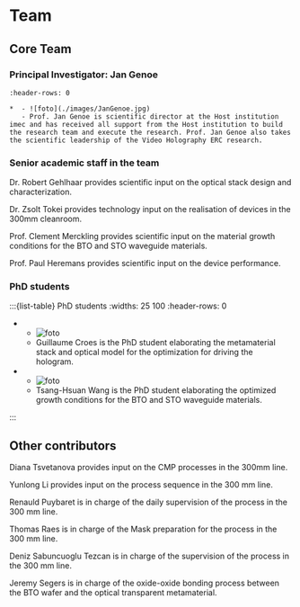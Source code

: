 # Team

## Core Team

### Principal Investigator: Jan Genoe

```{list-table} PI
:header-rows: 0

*  - ![foto](./images/JanGenoe.jpg)
   - Prof. Jan Genoe is scientific director at the Host institution imec and has received all support from the Host institution to build the research team and execute the research. Prof. Jan Genoe also takes the scientific leadership of the Video Holography ERC research.
```

### Senior academic staff in the team

Dr. Robert Gehlhaar provides scientific input on the optical stack design and characterization.

Dr. Zsolt Tokei provides technology input on the realisation of devices in the 300mm cleanroom.

Prof. Clement Merckling provides scientific input on the material growth conditions for the BTO and STO waveguide materials.

Prof. Paul Heremans provides scientific input on the device performance.


### PhD students

:::{list-table} PhD students
:widths: 25 100
:header-rows: 0

*  - ![foto](./images/logo.png)
   - Guillaume Croes is the PhD student elaborating the metamaterial stack and optical model for the optimization for driving the hologram.


*  - ![foto](./images/Tsang-HsuanWang.jpg)
   - Tsang-Hsuan Wang is the PhD student elaborating the optimized growth conditions for the BTO and STO waveguide materials.
   
:::

## Other contributors

Diana Tsvetanova provides input on the CMP processes in the 300mm line.

Yunlong Li provides input on the process sequence in the 300 mm line.

Renauld Puybaret is in charge of the daily supervision of the process in the 300 mm line.

Thomas Raes is in charge of the Mask preparation for the process in the 300 mm line.

Deniz Sabuncuoglu Tezcan is in charge of the supervision of the process in the 300 mm line.

Jeremy Segers is in charge of the oxide-oxide bonding process between the BTO wafer and the optical transparent metamaterial.
